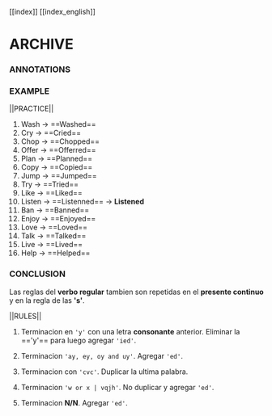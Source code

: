 
[[index]]
[[index_english]]


# ARCHIVE



### ANNOTATIONS


### EXAMPLE
||PRACTICE||
1. Wash -> ==Washed==
2. Cry -> ==Cried==
3. Chop -> ==Chopped==
4. Offer -> ==Offerred==
5. Plan -> ==Planned==
6. Copy -> ==Copied==
7. Jump -> ==Jumped==
8. Try -> ==Tried==
9. Like -> ==Liked==
10. Listen -> ==Listenned== -> **Listened**
11. Ban -> ==Banned==
12. Enjoy -> ==Enjoyed==
13. Love -> ==Loved==
14. Talk -> ==Talked==
15. Live -> ==Lived==
16. Help -> ==Helped==

### CONCLUSION
Las reglas del **verbo regular** tambien son repetidas en el **presente continuo** y en la regla de las **'s'**.

||RULES||
1. Terminacion en ``'y'`` con una letra **consonante** anterior. Eliminar la =='y'== para luego agregar ``'ied'``.
2. Terminacion ``'ay, ey, oy and uy'``. Agregar ``'ed'``.

3. Terminacion con ``'cvc'``. Duplicar la ultima palabra.
4. Terminacion ``'w or x | vqjh'``. No duplicar y agregar ``'ed'``. 

5. Terminacion **N/N**. Agregar ``'ed'``.